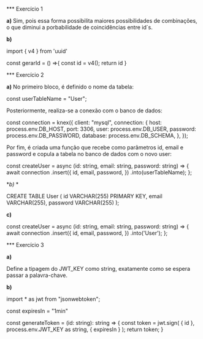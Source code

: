 *** Exercício 1

**a)** Sim, pois essa forma possibilita maiores possibilidades de combinações, o que diminui a porbabilidade de coincidências entre id´s.

**b)** 

import { v4 } from 'uuid'

const gerarId = () =>{
    const id = v4();
    return id
}


*** Exercício 2

**a)** No primeiro bloco, é definido o nome da tabela:

const userTableName = "User";

Posteriormente, realiza-se a conexão com o banco de dados: 

const connection = knex({
  client: "mysql",
  connection: {
    host: process.env.DB_HOST,
    port: 3306,
    user: process.env.DB_USER,
    password: process.env.DB_PASSWORD,
    database: process.env.DB_SCHEMA,
  },
});

Por fim, é criada uma função que recebe como parâmetros id, email e password e copula a tabela no banco de dados com o novo user: 

const createUser = async (id: string, email: string, password: string) => {
  await connection
    .insert({
      id,
      email,
      password,
    })
    .into(userTableName);
};

**b)* *

CREATE TABLE User (
    id VARCHAR(255) PRIMARY KEY,
    email VARCHAR(255),
    password VARCHAR(255)
);

**c)**

const createUser = async (id: string, email: string, password: string) => {
  await connection
    .insert({
      id,
      email,
      password,
    })
    .into('User');
};

*** Exercício 3

**a)**

Define a tipagem do JWT_KEY como string, exatamente como se espera passar a palavra-chave.

**b)**

import * as jwt from "jsonwebtoken";

const expiresIn = "1min"

const generateToken = (id: string): string => {
  const token = jwt.sign(
    {
      id
    },
    process.env.JWT_KEY as string,
    {
      expiresIn
    }
  );
  return token;
}